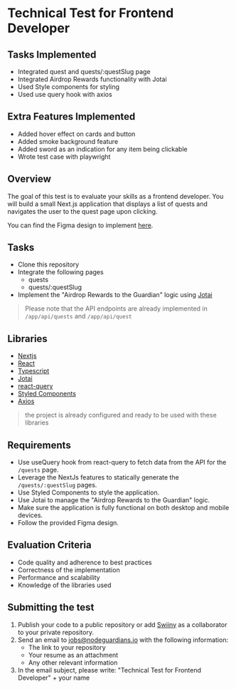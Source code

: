 # Technical Test for Frontend Developer

## Tasks Implemented

- Integrated quest and quests/:questSlug page
- Integrated Airdrop Rewards functionality with Jotai
- Used Style components for styling
- Used use query hook with axios

## Extra Features Implemented

- Added hover effect on cards and button
- Added smoke background feature
- Added sword as an indication for any item being clickable
- Wrote test case with playwright

## Overview

The goal of this test is to evaluate your skills as a frontend developer. You will build a small Next.js application that displays a list of quests and navigates the user to the quest page upon clicking.

You can find the Figma design to implement [here](https://www.figma.com/file/gL07N5fiYjJgzC2Iq7rvv8/NG-Frontend-Application?type=design&node-id=0%3A1&mode=design&t=9ypnuVirENWfK9sr-1).

## Tasks

- Clone this repository
- Integrate the following pages
  - quests
  - quests/:questSlug
- Implement the "Airdrop Rewards to the Guardian" logic using [Jotai](https://jotai.org/)

> Please note that the API endpoints are already implemented in `/app/api/quests` and `/app/api/quest`

## Libraries

- [Nextjs](https://nextjs.org/)
- [React](https://reactjs.org/)
- [Typescript](https://www.typescriptlang.org/)
- [Jotai](https://jotai.org/)
- [react-query](https://react-query.tanstack.com/)
- [Styled Components](https://styled-components.com/)
- [Axios](https://axios-http.com/)

> the project is already configured and ready to be used with these libraries

## Requirements

- Use useQuery hook from react-query to fetch data from the API for the `/quests` page.
- Leverage the NextJs features to statically generate the `/quests/:questSlug` pages.
- Use Styled Components to style the application.
- Use Jotai to manage the "Airdrop Rewards to the Guardian" logic.
- Make sure the application is fully functional on both desktop and mobile devices.
- Follow the provided Figma design.

## Evaluation Criteria

- Code quality and adherence to best practices
- Correctness of the implementation
- Performance and scalability
- Knowledge of the libraries used

## Submitting the test

1. Publish your code to a public repository or add [Swiiny](https://github.com/swiiny) as a collaborator to your private repository.
2. Send an email to [jobs@nodeguardians.io](mailto:jobs@nodeguardians.io) with the following information:
   - The link to your repository
   - Your resume as an attachment
   - Any other relevant information
3. In the email subject, please write: "Technical Test for Frontend Developer" + your name
